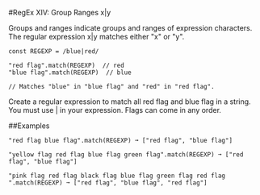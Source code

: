 #RegEx XIV: Group Ranges x|y

Groups and ranges indicate groups and ranges of expression characters. The regular expression x|y matches either "x" or "y".

    const REGEXP = /blue|red/

    "red flag".match(REGEXP)  // red
    "blue flag".match(REGEXP)  // blue

    // Matches "blue" in "blue flag" and "red" in "red flag".

Create a regular expression to match all red flag and blue flag in a string. You must use | in your expression. Flags can come in any order.

##Examples

    "red flag blue flag".match(REGEXP) ➞ ["red flag", "blue flag"]

    "yellow flag red flag blue flag green flag".match(REGEXP) ➞ ["red flag", "blue flag"]

    "pink flag red flag black flag blue flag green flag red flag ".match(REGEXP) ➞ ["red flag", "blue flag", "red flag"]
